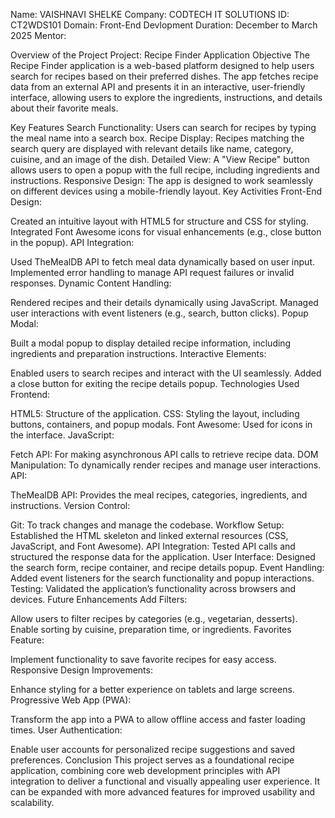 Name: VAISHNAVI SHELKE
Company: CODTECH IT SOLUTIONS
ID: CT2WDS101
Domain: Front-End Devlopment
Duration: December to March 2025
Mentor: 

Overview of the Project
Project: Recipe Finder Application
Objective
The Recipe Finder application is a web-based platform designed to help users search for recipes based on their preferred dishes. The app fetches recipe data from an external API and presents it in an interactive, user-friendly interface, allowing users to explore the ingredients, instructions, and details about their favorite meals.

Key Features
Search Functionality: Users can search for recipes by typing the meal name into a search box.
Recipe Display: Recipes matching the search query are displayed with relevant details like name, category, cuisine, and an image of the dish.
Detailed View: A "View Recipe" button allows users to open a popup with the full recipe, including ingredients and instructions.
Responsive Design: The app is designed to work seamlessly on different devices using a mobile-friendly layout.
Key Activities
Front-End Design:

Created an intuitive layout with HTML5 for structure and CSS for styling.
Integrated Font Awesome icons for visual enhancements (e.g., close button in the popup).
API Integration:

Used TheMealDB API to fetch meal data dynamically based on user input.
Implemented error handling to manage API request failures or invalid responses.
Dynamic Content Handling:

Rendered recipes and their details dynamically using JavaScript.
Managed user interactions with event listeners (e.g., search, button clicks).
Popup Modal:

Built a modal popup to display detailed recipe information, including ingredients and preparation instructions.
Interactive Elements:

Enabled users to search recipes and interact with the UI seamlessly.
Added a close button for exiting the recipe details popup.
Technologies Used
Frontend:

HTML5: Structure of the application.
CSS: Styling the layout, including buttons, containers, and popup modals.
Font Awesome: Used for icons in the interface.
JavaScript:

Fetch API: For making asynchronous API calls to retrieve recipe data.
DOM Manipulation: To dynamically render recipes and manage user interactions.
API:

TheMealDB API: Provides the meal recipes, categories, ingredients, and instructions.
Version Control:

Git: To track changes and manage the codebase.
Workflow
Setup: Established the HTML skeleton and linked external resources (CSS, JavaScript, and Font Awesome).
API Integration: Tested API calls and structured the response data for the application.
User Interface: Designed the search form, recipe container, and recipe details popup.
Event Handling: Added event listeners for the search functionality and popup interactions.
Testing: Validated the application’s functionality across browsers and devices.
Future Enhancements
Add Filters:

Allow users to filter recipes by categories (e.g., vegetarian, desserts).
Enable sorting by cuisine, preparation time, or ingredients.
Favorites Feature:

Implement functionality to save favorite recipes for easy access.
Responsive Design Improvements:

Enhance styling for a better experience on tablets and large screens.
Progressive Web App (PWA):

Transform the app into a PWA to allow offline access and faster loading times.
User Authentication:

Enable user accounts for personalized recipe suggestions and saved preferences.
Conclusion
This project serves as a foundational recipe application, combining core web development principles with API integration to deliver a functional and visually appealing user experience. It can be expanded with more advanced features for improved usability and scalability.
